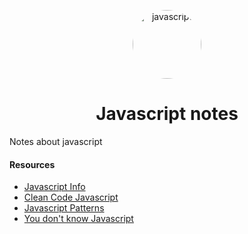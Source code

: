 <p align="center">
  <img alt="javascript" style="border-radius: 100px" src="https://miro.medium.com/max/342/1*rpYyNZvqfFej0FgWEW5p9Q.png" width="110" />
</p>

<h1 align="center">
  Javascript notes
</h1>

Notes about javascript

#### Resources
- [Javascript Info](https://javascript.info)
- [Clean Code Javascript](https://github.com/ryanmcdermott/clean-code-javascript)
- [Javascript Patterns](https://addyosmani.com/resources/essentialjsdesignpatterns/book/)
- [You don't know Javascript](https://github.com/getify/You-Dont-Know-JS)

